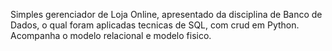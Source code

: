 Simples gerenciador de Loja Online, apresentado da disciplina de Banco de Dados, o qual foram aplicadas tecnicas de SQL, com crud em Python.
Acompanha o modelo relacional e modelo fisico.
